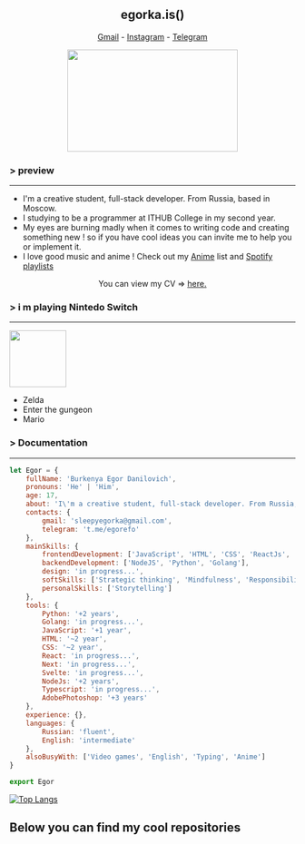 <h2 align='center'> egorka.is() </h2>



<!-- *** -->

<p align="center">
  <a href="mailto:sleepyegorka@gmail.com">Gmail</a> -
  <a href="https://www.instagram.com/kurospitt">Instagram</a> -
  <a href="https://t.me/egorefo">Telegram</a> 
</p> 


<p align='center' style="margin-top:1%;">
<img src="https://i.pinimg.com/originals/f1/63/11/f16311fd0c32786525f471c685bc516e.gif" width="300" height="180">
</p>


### > preview 
  *** 
* I'm a creative student, full-stack developer. From Russia, based in Moscow. 
* I studying to be a programmer at ITHUB College in my second year.
* My eyes are burning madly when it comes to writing code and creating something new ! so if you have cool ideas you can invite me to help you or implement it.
* I love good music and anime ! Сheck out my [Anime](https://www.notion.so/5fcc8a03cfe9416c81343a8375418534?v=fb83de3dd4534cce81bcaff59545dcbd) list and [Spotify playlists](https://open.spotify.com/user/312hndawxro64smna4szdxaj4ccq?si=P0WZP4bVQmCkALj5g-SHzw)
<p align='center'> You can view my CV => <a href='https://www.notion.so/a4eb6911c7974b5bb0103fce95d9db87 ' target=_blank><u>here</u>.</a></p>


### > i m playing Nintedo Switch

***

<img src="https://icon-library.com/images/nintendo-switch-icon-png/nintendo-switch-icon-png-11.jpg" width="100" height="100">

* Zelda 
* Enter the gungeon 
* Mario 


### > Documentation
***

```js
let Egor = {
    fullName: 'Burkenya Egor Danilovich',
    pronouns: 'He' | 'Him',
    age: 17,
    about: 'I\'m a creative student, full-stack developer. From Russia, based in Moscow',
    contacts: {
        gmail: 'sleepyegorka@gmail.com',
        telegram: 't.me/egorefo'
    },
    mainSkills: {
        frontendDevelopment: ['JavaScript', 'HTML', 'CSS', 'ReactJs', 'NextJs'],
        backendDevelopment: ['NodeJS', 'Python', 'Golang'],
        design: 'in progress...',
        softSkills: ['Strategic thinking', 'Mindfulness', 'Responsibility'],
        personalSkills: ['Storytelling']
    },
    tools: {
        Python: '+2 years',
        Golang: 'in progress...',
        JavaScript: '+1 year',
        HTML: '~2 year',
        CSS: '~2 year',
        React: 'in progress...',
        Next: 'in progress...',
        Svelte: 'in progress...',
        NodeJs: '+2 years',
        Typescript: 'in progress...',
        AdobePhotoshop: '+3 years'
    },
    experience: {},
    languages: {
        Russian: 'fluent',
        English: 'intermediate'
    },
    alsoBusyWith: ['Video games', 'English', 'Typing', 'Anime']
} 

export Egor
```

[![Top Langs](https://github-readme-stats.vercel.app/api/top-langs/?username=egorkaBurkenya&layout=demo&theme=radical&bg_color=0000&show_icons=false&hide_border=true&langs_count=100&text_color=1ac8ff&title_color=FF659C)](https://github.com/egorkaBurkenya)





## Below you can find my cool repositories 
